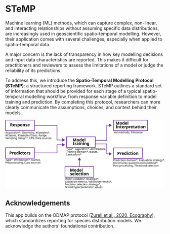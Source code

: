 # STeMP

Machine learning (ML) methods, which can capture complex, non-linear, and interacting relationships without assuming specific data distributions, are increasingly used in geoscientific spatio-temporal modelling. 
However, their application comes with several challenges, especially when applied to spatio-temporal data.

A major concern is the lack of transparency in how key modelling decisions and input data characteristics are reported. 
This makes it difficult for practitioners and reviewers to assess the limitations of a model or judge the reliability of its predictions.

To address this, we introduce the **Spatio-Temporal Modelling Protocol (STeMP)**: a structured reporting framework. 
STeMP outlines a standard set of information that should be provided for each stage of a typical spatio-temporal modelling workflow, from response variable definition to model training and prediction. By completing this protocol, researchers can more clearly communicate the assumptions, choices, and context behind their models.

<img src="www/workflow.png" alt="ODMAP workflow" width="700">

<!--
This [Shiny web application](https://odmap.wsl.ch/) helps to implement the ODMAP approach and produces well formatted protocols that can be exported for further usage. For further explanation please refer to the original publication [(Zurell et al., 2020)](https://onlinelibrary.wiley.com/doi/full/10.1111/ecog.04960). 
-->

<!--

## Citation

Please cite as follows:

-->

## Acknowledgements

This app builds on the ODMAP protocol ([Zurell et al., 2020, Ecography](https://onlinelibrary.wiley.com/doi/full/10.1111/ecog.04960)), which standardizes reporting for species distribution models. 
We acknowledge the authors' foundational contribution.

